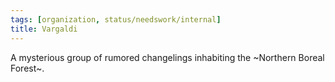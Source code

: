 ```yaml
---
tags: [organization, status/needswork/internal]
title: Vargaldi
---
```


A mysterious group of rumored changelings inhabiting the ~Northern Boreal Forest~.


